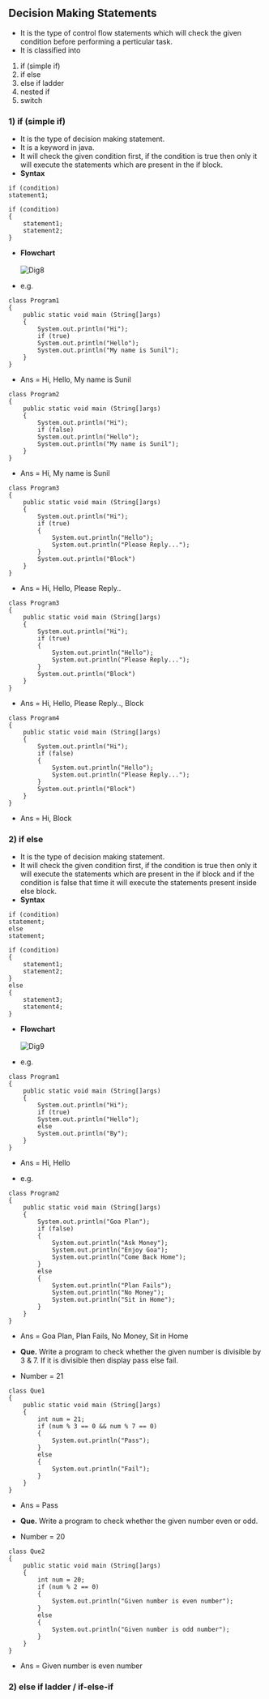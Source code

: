 ## Decision Making Statements 
* It is the type of control flow statements which will check the given condition before performing a perticular task.
* It is classified into <br>
1) if (simple if)
2) if else
3) else if ladder
4) nested if
5) switch

### 1) if (simple if)
* It is the type of decision making statement.
* It is a keyword in java.
* It will check the given condition first, if the condition is true then only it will execute the statements which are present in the if block.
* __Syntax__
```
if (condition)
statement1;
```
```
if (condition)
{
    statement1;
    statement2;
}
```
* __Flowchart__ <br> <br>
![Dig8](https://raw.githubusercontent.com/sangam14/JavaLabs/master/img/Dig8.png)
  

* e.g.
```
class Program1
{
    public static void main (String[]args)
    {
        System.out.println("Hi");
        if (true)    
        System.out.println("Hello");
        System.out.println("My name is Sunil");
    }
}
```
* Ans = Hi, Hello, My name is Sunil

```
class Program2
{
    public static void main (String[]args)
    {
        System.out.println("Hi");
        if (false)
        System.out.println("Hello");
        System.out.println("My name is Sunil");
    }
}
```
* Ans = Hi, My name is Sunil

```
class Program3
{
    public static void main (String[]args)
    {
        System.out.println("Hi");
        if (true)
        {
            System.out.println("Hello");
            System.out.println("Please Reply...");
        }
        System.out.println("Block")
    }
}
```
* Ans = Hi, Hello, Please Reply..

```
class Program3
{
    public static void main (String[]args)
    {
        System.out.println("Hi");
        if (true)
        {
            System.out.println("Hello");
            System.out.println("Please Reply...");
        }
        System.out.println("Block")
    }
}
```
* Ans = Hi, Hello, Please Reply.., Block

```
class Program4
{
    public static void main (String[]args)
    {
        System.out.println("Hi");
        if (false)
        {
            System.out.println("Hello");
            System.out.println("Please Reply...");
        }
        System.out.println("Block")
    }
}
```
* Ans = Hi, Block

### 2) if else
* It is the type of decision making statement.
* It will check the given condition first, if the condition is true then only it will execute the statements which are present in the if block and if the condition is false that time it will execute the statements present inside else block.
* __Syntax__
```
if (condition)
statement;
else 
statement;
```
```
if (condition)
{
    statement1;
    statement2;
}
else
{
    statement3;
    statement4;
}
```
* __Flowchart__ <br> <br>
![Dig9]()

* e.g.
```
class Program1
{
    public static void main (String[]args)
    {
        System.out.println("Hi");
        if (true)    
        System.out.println("Hello");
        else
        System.out.println("By");
    }
}
```
* Ans = Hi, Hello

* e.g.
```
class Program2
{
    public static void main (String[]args)
    {
        System.out.println("Goa Plan");
        if (false)    
        {
            System.out.println("Ask Money");
            System.out.println("Enjoy Goa");
            System.out.println("Come Back Home");
        }
        else
        {
            System.out.println("Plan Fails");
            System.out.println("No Money");
            System.out.println("Sit in Home");
        }
    }
}
```
* Ans = Goa Plan, Plan Fails, No Money, Sit in Home

* __Que.__ Write a program to check whether the given number is divisible by 3 & 7. If it is divisible then display pass else fail.
* Number = 21

```
class Que1
{
    public static void main (String[]args)
    {
        int num = 21;
        if (num % 3 == 0 && num % 7 == 0)    
        {
            System.out.println("Pass");
        }
        else
        {
            System.out.println("Fail");
        }
    }
}
```
* Ans = Pass

* __Que.__ Write a program to check whether the given number even or odd.
* Number = 20

```
class Que2
{
    public static void main (String[]args)
    {
        int num = 20;
        if (num % 2 == 0)    
        {
            System.out.println("Given number is even number");
        }
        else
        {
            System.out.println("Given number is odd number");
        }
    }
}
```
* Ans = Given number is even number

### 2) else if ladder / if-else-if
